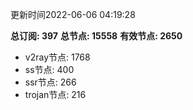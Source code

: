 更新时间2022-06-06 04:19:28

**总订阅: 397**
**总节点: 15558**
**有效节点: 2650**
- v2ray节点: 1768
- ss节点: 400
- ssr节点: 266
- trojan节点: 216
